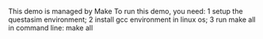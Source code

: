 

This demo is managed by Make
To run this demo, you need:
1 setup the questasim environment;
2 install gcc environment in linux os;
3 run make all in command line:
   make all



